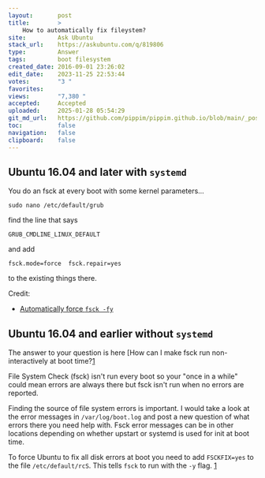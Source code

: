 ```yaml
---
layout:       post
title:        >
    How to automatically fix fileystem?
site:         Ask Ubuntu
stack_url:    https://askubuntu.com/q/819806
type:         Answer
tags:         boot filesystem
created_date: 2016-09-01 23:26:02
edit_date:    2023-11-25 22:53:44
votes:        "3 "
favorites:    
views:        "7,380 "
accepted:     Accepted
uploaded:     2025-01-28 05:54:29
git_md_url:   https://github.com/pippim/pippim.github.io/blob/main/_posts/2016/2016-09-01-How-to-automatically-fix-fileystem_.md
toc:          false
navigation:   false
clipboard:    false
---
```


## Ubuntu 16.04 and later with `systemd`

You do an fsck at every boot with some kernel parameters...

``` 
sudo nano /etc/default/grub
```

find the line that says

``` 
GRUB_CMDLINE_LINUX_DEFAULT
```

and add

``` 
fsck.mode=force  fsck.repair=yes
```

to the existing things there. 

Credit: 

- [Automatically force `fsck -fy`](https://askubuntu.com/a/1007323/307523)

## Ubuntu 16.04 and earlier without `systemd`

The answer to your question is here [How can I make fsck run non-interactively at boot time?[1]

File System Check (fsck) isn't run every boot so your "once in a while" could mean errors are always there but fsck isn't run when no errors are reported.

Finding the source of file system errors is important. I would take a look at the error messages in `/var/log/boot.log` and post a new question of what errors there you need help with. Fsck error messages can be in other locations depending on whether upstart or systemd is used for init at boot time.

To force Ubuntu to fix all disk errors at boot you need to add `FSCKFIX=yes` to the file `/etc/default/rcS`. This tells `fsck` to run with the `-y` flag. [1]

  [1]: https://askubuntu.com/questions/151025/how-can-i-make-fsck-run-non-interactively-at-boot-time
